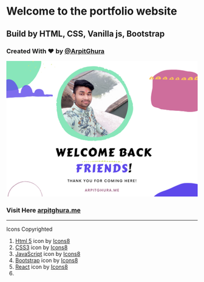 # Welcome to the portfolio website
## Build by HTML, CSS, Vanilla js, Bootstrap
### Created With ❤ by [@ArpitGhura](https://www.twitter.com/arpitghura) 

<img src="./img/github readme logo (1).png" alt="welcome note">

### Visit Here [arpitghura.me](http://arpitghura.me)

---

Icons Copyrighted 
1. <a target="_blank" href="https://icons8.com/icon/20909/html-5">Html 5</a> icon by <a target="_blank" href="https://icons8.com">Icons8</a>
2. <a target="_blank" href="https://icons8.com/icon/21278/css3">CSS3</a> icon by <a target="_blank" href="https://icons8.com">Icons8</a>
3. <a target="_blank" href="https://icons8.com/icon/108784/javascript">JavaScript</a> icon by <a target="_blank" href="https://icons8.com">Icons8</a>
4. <a target="_blank" href="https://icons8.com/icon/84710/bootstrap">Bootstrap</a> icon by <a target="_blank" href="https://icons8.com">Icons8</a>
5. <a target="_blank" href="https://icons8.com/icon/Nlsua06Gvxel/react">React</a> icon by <a target="_blank" href="https://icons8.com">Icons8</a>
6. 
